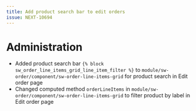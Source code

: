 ```yaml
---
title: Add product search bar to edit orders
issue: NEXT-10694
---
```

# Administration
* Added product search bar `{% block sw_order_line_items_grid_line_item_filter %}` to `module/sw-order/component/sw-order-line-items-grid` for product search in Edit order page
* Changed computed method `orderLineItems` in `module/sw-order/component/sw-order-line-items-grid` to filter product by label in Edit order page
